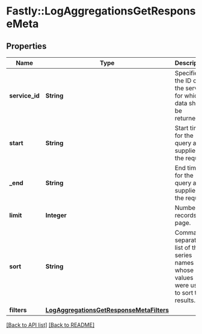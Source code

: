 # Fastly::LogAggregationsGetResponseMeta

## Properties

| Name | Type | Description | Notes |
| ---- | ---- | ----------- | ----- |
| **service_id** | **String** | Specifies the ID of the service for which data should be returned. | [optional] |
| **start** | **String** | Start time for the query as supplied in the request. | [optional] |
| **_end** | **String** | End time for the query as supplied in the request. | [optional] |
| **limit** | **Integer** | Number of records per page. | [optional][default to 20] |
| **sort** | **String** | Comma-separated list of the series names whose values were used to sort the results. | [optional] |
| **filters** | [**LogAggregationsGetResponseMetaFilters**](LogAggregationsGetResponseMetaFilters.md) |  | [optional] |

[[Back to API list]](../../README.md#endpoints) [[Back to README]](../../README.md)

